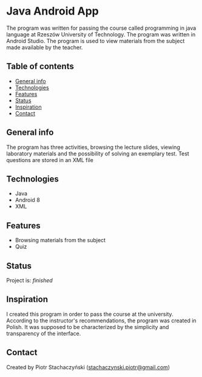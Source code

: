

# Java Android App
The program was written for passing the course called programming in java language at Rzeszów University of Technology. The program was written in Android Studio. The program is used to view materials from the subject made available by the teacher.

## Table of contents
* [General info](#general-info)
* [Technologies](#technologies)
* [Features](#features)
* [Status](#status)
* [Inspiration](#inspiration)
* [Contact](#contact)

## General info 
The program has three activities, browsing the lecture slides, viewing laboratory materials and the possibility of solving an exemplary test. Test questions are stored in an XML file

## Technologies
* Java
* Android 8 
* XML

## Features
* Browsing materials from the subject
* Quiz

## Status
Project is: _finished_ 

## Inspiration
I created this program in order to pass the course at the university. According to the instructor's recommendations, the program was created in Polish. It was supposed to be characterized by the simplicity and transparency of the interface.

## Contact
Created by Piotr Stachaczyński (stachaczynski.piotr@gmail.com) 
